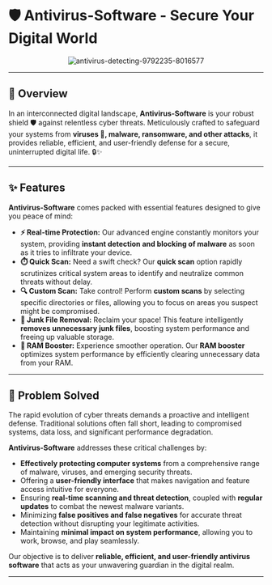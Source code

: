 # 🛡️ Antivirus-Software - Secure Your Digital World

<p align="center">
  <img src="https://github.com/user-attachments/assets/7de04fed-fa69-4979-816c-1dbb9c851ada" alt="antivirus-detecting-9792235-8016577">
</p>

---

## 🚀 Overview

In an interconnected digital landscape, **Antivirus-Software** is your robust shield 🛡️ against relentless cyber threats. Meticulously crafted to safeguard your systems from **viruses 🦠, malware, ransomware, and other attacks**, it provides reliable, efficient, and user-friendly defense for a secure, uninterrupted digital life. 🔒✨

---

## ✨ Features

**Antivirus-Software** comes packed with essential features designed to give you peace of mind:

* **⚡ Real-time Protection:** Our advanced engine constantly monitors your system, providing **instant detection and blocking of malware** as soon as it tries to infiltrate your device.
* **⏱️ Quick Scan:** Need a swift check? Our **quick scan** option rapidly scrutinizes critical system areas to identify and neutralize common threats without delay.
* **🔍 Custom Scan:** Take control! Perform **custom scans** by selecting specific directories or files, allowing you to focus on areas you suspect might be compromised.
* **🧹 Junk File Removal:** Reclaim your space! This feature intelligently **removes unnecessary junk files**, boosting system performance and freeing up valuable storage.
* **💨 RAM Booster:** Experience smoother operation. Our **RAM booster** optimizes system performance by efficiently clearing unnecessary data from your RAM.

---

## 🎯 Problem Solved

The rapid evolution of cyber threats demands a proactive and intelligent defense. Traditional solutions often fall short, leading to compromised systems, data loss, and significant performance degradation.

**Antivirus-Software** addresses these critical challenges by:

* **Effectively protecting computer systems** from a comprehensive range of malware, viruses, and emerging security threats.
* Offering a **user-friendly interface** that makes navigation and feature access intuitive for everyone.
* Ensuring **real-time scanning and threat detection**, coupled with **regular updates** to combat the newest malware variants.
* Minimizing **false positives and false negatives** for accurate threat detection without disrupting your legitimate activities.
* Maintaining **minimal impact on system performance**, allowing you to work, browse, and play seamlessly.

Our objective is to deliver **reliable, efficient, and user-friendly antivirus software** that acts as your unwavering guardian in the digital realm.

---
